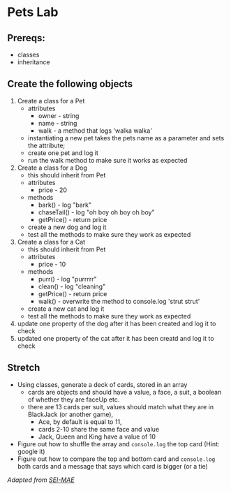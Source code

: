 # Pets Lab

## Prereqs:

* classes
* inheritance

## Create the following objects

1. Create a class for a Pet
   * attributes
     * owner - string
     * name - string
     * walk - a method that logs 'walka walka'
   * instantiating a new pet takes the pets name as a parameter and sets the attribute;
   * create one pet and log it
   * run the walk method to make sure it works as expected
2. Create a class for a Dog
   * this should inherit from Pet
   * attributes
     * price - 20
   * methods
     * bark\(\) - log "bark"
     * chaseTail\(\) - log "oh boy oh boy oh boy"
     * getPrice\(\) - return price
   * create a new dog and log it
   * test all the methods to make sure they work as expected
3. Create a class for a Cat
   * this should inherit from Pet
   * attributes
     * price - 10
   * methods
     * purr\(\) - log "purrrrr"
     * clean\(\) - log "cleaning"
     * getPrice\(\) - return price
     * walk\(\) - overwrite the method to console.log 'strut strut'
   * create a new cat and log it
   * test all the methods to make sure they work as expected
4. update one property of the dog after it has been created and log it to check
5. updated one property of the cat after it has been creatd and log it to check

## Stretch

* Using classes, generate a deck of cards, stored in an array
  * cards are objects and should have a value, a face, a suit, a boolean of whether they are faceUp etc.
  * there are 13 cards per suit, values should match what they are in BlackJack \(or another game\), 
    * Ace, by default is equal to 11, 
    * cards 2-10 share the same face and value
    * Jack, Queen and King have a value of 10
* Figure out how to shuffle the array and `console.log` the top card \(Hint: google it\)
* Figure out how to compare the top and bottom card and `console.log` both cards and a message that says which card is bigger \(or a tie\)

_Adapted from_ [_SEI-MAE_](https://git.generalassemb.ly/Software-Engineering-Immersive-Remote/SEIR-MAE-INSTRUCTORS/blob/master/unit_1/w04d3/student_labs/afternoon_lab.md)

